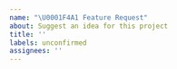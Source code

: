 ```yaml
---
name: "\U0001F4A1 Feature Request"
about: Suggest an idea for this project
title: ''
labels: unconfirmed
assignees: ''
---
```


<!--
Please describe your feature request clearly.
If applicable, provide code snippets/CodeSandbox examples/screenshots to help explain it.
 -->
